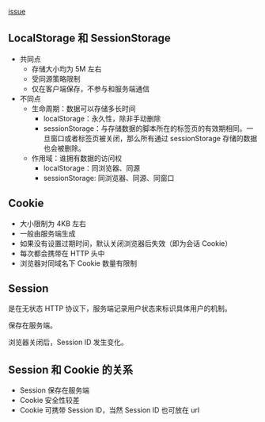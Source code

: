 [issue](https://github.com/hoperyy/blog/issues/41)

## LocalStorage 和 SessionStorage

+   共同点
    +   存储大小均为 5M 左右
    +   受同源策略限制
    +   仅在客户端保存，不参与和服务端通信
+   不同点
    +   生命周期：数据可以存储多长时间
        +   localStorage：永久性，除非手动删除
        +   sessionStorage：与存储数据的脚本所在的标签页的有效期相同。一旦窗口或者标签页被关闭，那么所有通过 sessionStorage 存储的数据也会被删除。
    +   作用域：谁拥有数据的访问权
        +   localStorage：同浏览器、同源
        +   sessionStorage: 同浏览器、同源、同窗口

## Cookie

+   大小限制为 4KB 左右
+   一般由服务端生成
+   如果没有设置过期时间，默认关闭浏览器后失效（即为会话 Cookie）
+   每次都会携带在 HTTP 头中
+   浏览器对同域名下 Cookie 数量有限制

## Session

是在无状态 HTTP 协议下，服务端记录用户状态来标识具体用户的机制。

保存在服务端。

浏览器关闭后，Session ID 发生变化。

## Session 和 Cookie 的关系

+   Session 保存在服务端
+   Cookie 安全性较差
+   Cookie 可携带 Session ID，当然 Session ID 也可放在 url